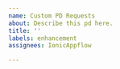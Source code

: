 ```yaml
---
name: Custom PD Requests
about: Describe this pd here.
title: ''
labels: enhancement
assignees: IonicAppflow

---
```



